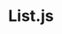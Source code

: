 ---
title: "List.js"
website: "http://www.listjs.com/"
description: "Vanilla JS Search, filter and sort for your HTML"
tool: ["Search"]
---